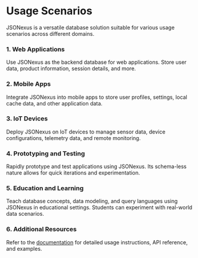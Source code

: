 # Usage Scenarios

JSONexus is a versatile database solution suitable for various usage scenarios across different domains.

### 1. Web Applications

Use JSONexus as the backend database for web applications. Store user data, product information, session details, and more.

### 2. Mobile Apps

Integrate JSONexus into mobile apps to store user profiles, settings, local cache data, and other application data.

### 3. IoT Devices

Deploy JSONexus on IoT devices to manage sensor data, device configurations, telemetry data, and remote monitoring.

### 4. Prototyping and Testing

Rapidly prototype and test applications using JSONexus. Its schema-less nature allows for quick iterations and experimentation.

### 5. Education and Learning

Teach database concepts, data modeling, and query languages using JSONexus in educational settings. Students can experiment with real-world data scenarios.

### 6. Additional Resources

Refer to the [documentation](./) for detailed usage instructions, API reference, and examples.
